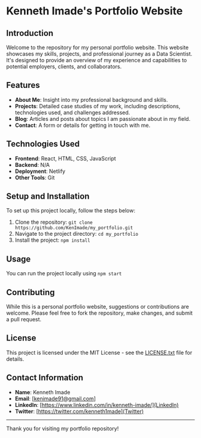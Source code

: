 # Kenneth Imade's Portfolio Website

## Introduction
Welcome to the repository for my personal portfolio website. This website showcases my skills, projects, and professional journey as a Data Scientist. It's designed to provide an overview of my experience and capabilities to potential employers, clients, and collaborators.

## Features
- **About Me**: Insight into my professional background and skills.
- **Projects**: Detailed case studies of my work, including descriptions, technologies used, and challenges addressed.
- **Blog**: Articles and posts about topics I am passionate about in my field.
- **Contact**: A form or details for getting in touch with me.

## Technologies Used
- **Frontend**: React, HTML, CSS, JavaScript
- **Backend**: N/A
- **Deployment**: Netlify
- **Other Tools**: Git

## Setup and Installation
To set up this project locally, follow the steps below:
1. Clone the repository: `git clone https://github.com/KenImade/my_portfolio.git`
2. Navigate to the project directory: `cd my_portfolio`
3. Install the project: `npm install`

## Usage
You can run the project locally using `npm start`

## Contributing
While this is a personal portfolio website, suggestions or contributions are welcome. Please feel free to fork the repository, make changes, and submit a pull request.

## License
This project is licensed under the MIT License - see the [LICENSE.txt](LICENSE) file for details.

## Contact Information
- **Name**: Kenneth Imade
- **Email**: [kenimade91@gmail.com]
- **LinkedIn**: [https://www.linkedin.com/in/kenneth-imade/](LinkedIn)
- **Twitter**: [https://twitter.com/kenneth1made](Twitter)

---

Thank you for visiting my portfolio repository!